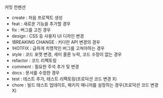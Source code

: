 커밋 컨벤션

- create : 처음 프로젝트 생성
- feat : 새로운 기능을 추가할 경우
- fix : 버그를 고친 경우
- design : CSS 등 사용자 UI 디자인 변경
- !BREAKING CHANGE : 커다란 API 변경의 경우
- !HOTFIX : 급하게 치명적인 버그를 고쳐야하는 경우
- style : 코드 포맷 변경, 세미 콜론 누락, 코드 수정이 없는 경우
- refactor : 코드 리팩토링
- comment : 필요한 주석 추가 및 변경
- docs : 문서를 수정한 경우
- test : 테스트 추가, 테스트 리팩토링(프로덕션 코드 변경 X)
- chore : 빌드 태스트 업데이트, 패키지 매니저를 설정하는 경우(프로덕션 코드 변경 X)
